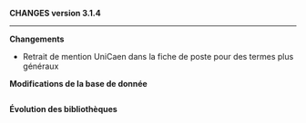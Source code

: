 **CHANGES version 3.1.4**

-----------

**Changements**

* Retrait de mention UniCaen dans la fiche de poste pour des termes plus généraux

**Modifications de la base de donnée**

```sql
```

**Évolution des bibliothèques**

```bash
```